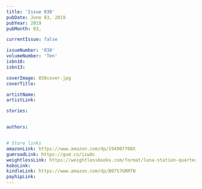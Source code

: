 ```yaml
---
title: 'Issue 038'
pubDate: June 03, 2019
pubYear: 2019
pubMonth: 03,

currentIssue: false

issueNumber: '038'
volumeNumber: 'Ten'
isbn10:
isbn13:

coverImage: 038cover.jpg
coverTitle:

artistName:
artistLink:

stories: 


authors: 


# Store links
amazonLink: https://www.amazon.com/dp/194907708X
gumroadLink: https://gum.co/izwUc
weightlessLink: https://weightlessbooks.com/format/luna-station-quarterly-issue-38/
koboLink:
kindleLink: https://www.amazon.com/dp/B07S7GRRTN
payhipLink: 
---
```


        